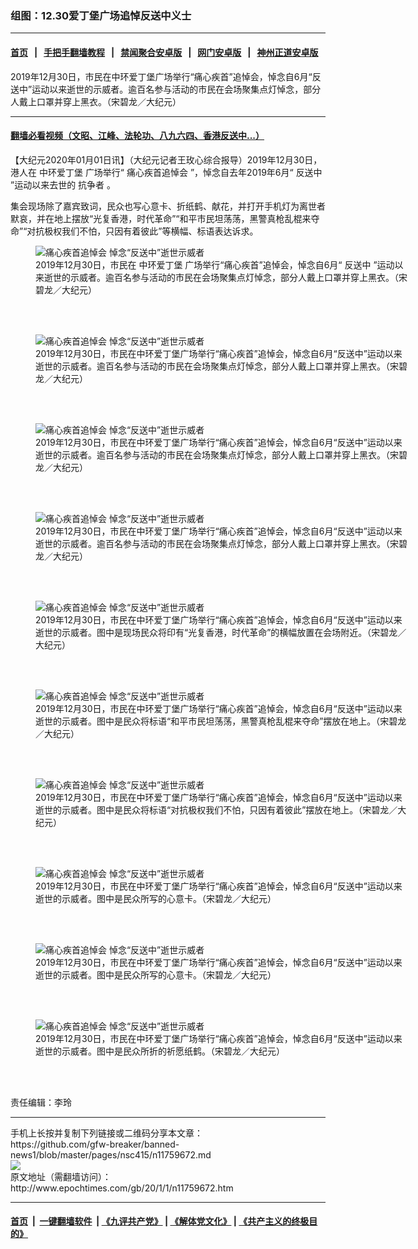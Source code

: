 ### 组图：12.30爱丁堡广场追悼反送中义士
------------------------

#### [首页](https://github.com/gfw-breaker/banned-news1/blob/master/README.md) &nbsp;&nbsp;|&nbsp;&nbsp; [手把手翻墙教程](https://github.com/gfw-breaker/guides/wiki) &nbsp;&nbsp;|&nbsp;&nbsp; [禁闻聚合安卓版](https://github.com/gfw-breaker/bn-android) &nbsp;&nbsp;|&nbsp;&nbsp; [网门安卓版](https://github.com/oGate2/oGate) &nbsp;&nbsp;|&nbsp;&nbsp; [神州正道安卓版](https://github.com/SzzdOgate/update) 



<div><img alt="" class="aligncenter wp-post-image" src="http://i.epochtimes.com/assets/uploads/2020/01/191230071351100311-600x400.jpg"/>
<div class="red16 caption">
 2019年12月30日，市民在中环爱丁堡广场举行“痛心疾首”追悼会，悼念自6月“反送中”运动以来逝世的示威者。逾百名参与活动的市民在会场聚集点灯悼念，部分人戴上口罩并穿上黑衣。（宋碧龙／大纪元）
</div>
</div><hr/>

#### [翻墙必看视频（文昭、江峰、法轮功、八九六四、香港反送中...）](https://github.com/gfw-breaker/banned-news1/blob/master/pages/link3.md)

<div><p>
 【大纪元2020年01月01日讯】（大纪元记者王玫心综合报导）2019年12月30日，港人在
 <ok href="http://www.epochtimes.com/gb/tag/%E4%B8%AD%E7%8E%AF%E7%88%B1%E4%B8%81%E5%A0%A1.html">
  中环爱丁堡
 </ok>
 广场举行“
 <ok href="http://www.epochtimes.com/gb/tag/%E7%97%9B%E5%BF%83%E7%96%BE%E9%A6%96%E8%BF%BD%E6%82%BC%E4%BC%9A.html">
  痛心疾首追悼会
 </ok>
 ”，悼念自去年2019年6月“
 <ok href="http://www.epochtimes.com/gb/tag/%E5%8F%8D%E9%80%81%E4%B8%AD.html">
  反送中
 </ok>
 ”运动以来去世的
 <ok href="http://www.epochtimes.com/gb/tag/%E6%8A%97%E4%BA%89%E8%80%85.html">
  抗争者
 </ok>
 。
</p>
<p>
 集会现场除了嘉宾致词，民众也写心意卡、折纸鹤、献花，并打开手机灯为离世者默哀，并在地上摆放“光复香港，时代革命”“和平市民坦荡荡，黑警真枪乱棍来夺命”“对抗极权我们不怕，只因有着彼此”等横幅、标语表达诉求。
</p>
<p>
 <center>
 </center>
</p>
<p>
 <center>
 </center>
</p>
<p>
 <center>
 </center>
</p>
<p>
 <center>
 </center>
</p>
<figure class="wp-caption aligncenter" id="attachment_11759749" style="width: 600px">
 <ok href="http://i.epochtimes.com/assets/uploads/2020/01/191230071343100311.jpg">
  <img alt="痛心疾首追悼会 悼念“反送中”逝世示威者" class="size-large wp-image-11759749" src="http://i.epochtimes.com/assets/uploads/2020/01/191230071343100311-600x399.jpg" title="痛心疾首追悼会 悼念“反送中”逝世示威者"/>
 </ok>
 <br/><figcaption class="wp-caption-text">
  2019年12月30日，市民在
  <ok href="http://www.epochtimes.com/gb/tag/%E4%B8%AD%E7%8E%AF%E7%88%B1%E4%B8%81%E5%A0%A1.html">
   中环爱丁堡
  </ok>
  广场举行“痛心疾首”追悼会，悼念自6月“
  <ok href="http://www.epochtimes.com/gb/tag/%E5%8F%8D%E9%80%81%E4%B8%AD.html">
   反送中
  </ok>
  ”运动以来逝世的示威者。逾百名参与活动的市民在会场聚集点灯悼念，部分人戴上口罩并穿上黑衣。（宋碧龙／大纪元）
 </figcaption><br/>
</figure><br/>
<figure class="wp-caption aligncenter" id="attachment_11759752" style="width: 600px">
 <ok href="http://i.epochtimes.com/assets/uploads/2020/01/191230071224100311.jpg">
  <img alt="痛心疾首追悼会 悼念“反送中”逝世示威者" class="size-large wp-image-11759752" src="http://i.epochtimes.com/assets/uploads/2020/01/191230071224100311-600x399.jpg" title="痛心疾首追悼会 悼念“反送中”逝世示威者"/>
 </ok>
 <br/><figcaption class="wp-caption-text">
  2019年12月30日，市民在中环爱丁堡广场举行“痛心疾首”追悼会，悼念自6月“反送中”运动以来逝世的示威者。逾百名参与活动的市民在会场聚集点灯悼念，部分人戴上口罩并穿上黑衣。（宋碧龙／大纪元）
 </figcaption><br/>
</figure><br/>
<figure class="wp-caption aligncenter" id="attachment_11759753" style="width: 600px">
 <ok href="http://i.epochtimes.com/assets/uploads/2020/01/191230071218100311.jpg">
  <img alt="痛心疾首追悼会 悼念“反送中”逝世示威者" class="size-large wp-image-11759753" src="http://i.epochtimes.com/assets/uploads/2020/01/191230071218100311-600x399.jpg" title="痛心疾首追悼会 悼念“反送中”逝世示威者"/>
 </ok>
 <br/><figcaption class="wp-caption-text">
  2019年12月30日，市民在中环爱丁堡广场举行“痛心疾首”追悼会，悼念自6月“反送中”运动以来逝世的示威者。逾百名参与活动的市民在会场聚集点灯悼念，部分人戴上口罩并穿上黑衣。（宋碧龙／大纪元）
 </figcaption><br/>
</figure><br/>
<figure class="wp-caption aligncenter" id="attachment_11759755" style="width: 600px">
 <ok href="http://i.epochtimes.com/assets/uploads/2020/01/191230071308100311.jpg">
  <img alt="痛心疾首追悼会 悼念“反送中”逝世示威者" class="size-large wp-image-11759755" src="http://i.epochtimes.com/assets/uploads/2020/01/191230071308100311-600x399.jpg" title="痛心疾首追悼会 悼念“反送中”逝世示威者"/>
 </ok>
 <br/><figcaption class="wp-caption-text">
  2019年12月30日，市民在中环爱丁堡广场举行“痛心疾首”追悼会，悼念自6月“反送中”运动以来逝世的示威者。逾百名参与活动的市民在会场聚集点灯悼念，部分人戴上口罩并穿上黑衣。（宋碧龙／大纪元）
 </figcaption><br/>
</figure><br/>
<figure class="wp-caption aligncenter" id="attachment_11759757" style="width: 600px">
 <ok href="http://i.epochtimes.com/assets/uploads/2020/01/191230071328100311.jpg">
  <img alt="痛心疾首追悼会 悼念“反送中”逝世示威者" class="size-large wp-image-11759757" src="http://i.epochtimes.com/assets/uploads/2020/01/191230071328100311-600x399.jpg" title="痛心疾首追悼会 悼念“反送中”逝世示威者"/>
 </ok>
 <br/><figcaption class="wp-caption-text">
  2019年12月30日，市民在中环爱丁堡广场举行“痛心疾首”追悼会，悼念自6月“反送中”运动以来逝世的示威者。图中是现场民众将印有“光复香港，时代革命”的横幅放置在会场附近。（宋碧龙／大纪元）
 </figcaption><br/>
</figure><br/>
<figure class="wp-caption aligncenter" id="attachment_11759759" style="width: 600px">
 <ok href="http://i.epochtimes.com/assets/uploads/2020/01/191230071336100311.jpg">
  <img alt="痛心疾首追悼会 悼念“反送中”逝世示威者" class="size-large wp-image-11759759" src="http://i.epochtimes.com/assets/uploads/2020/01/191230071336100311-600x399.jpg" title="痛心疾首追悼会 悼念“反送中”逝世示威者"/>
 </ok>
 <br/><figcaption class="wp-caption-text">
  2019年12月30日，市民在中环爱丁堡广场举行“痛心疾首”追悼会，悼念自6月“反送中”运动以来逝世的示威者。图中是民众将标语“和平市民坦荡荡，黑警真枪乱棍来夺命”摆放在地上。（宋碧龙／大纪元）
 </figcaption><br/>
</figure><br/>
<figure class="wp-caption aligncenter" id="attachment_11759761" style="width: 600px">
 <ok href="http://i.epochtimes.com/assets/uploads/2020/01/191230071319100311.jpg">
  <img alt="痛心疾首追悼会 悼念“反送中”逝世示威者" class="size-large wp-image-11759761" src="http://i.epochtimes.com/assets/uploads/2020/01/191230071319100311-600x399.jpg" title="痛心疾首追悼会 悼念“反送中”逝世示威者"/>
 </ok>
 <br/><figcaption class="wp-caption-text">
  2019年12月30日，市民在中环爱丁堡广场举行“痛心疾首”追悼会，悼念自6月“反送中”运动以来逝世的示威者。图中是民众将标语“对抗极权我们不怕，只因有着彼此”摆放在地上。（宋碧龙／大纪元）
 </figcaption><br/>
</figure><br/>
<figure class="wp-caption aligncenter" id="attachment_11759762" style="width: 600px">
 <ok href="http://i.epochtimes.com/assets/uploads/2020/01/191230071232100311.jpg">
  <img alt="痛心疾首追悼会 悼念“反送中”逝世示威者" class="size-large wp-image-11759762" src="http://i.epochtimes.com/assets/uploads/2020/01/191230071232100311-600x399.jpg" title="痛心疾首追悼会 悼念“反送中”逝世示威者"/>
 </ok>
 <br/><figcaption class="wp-caption-text">
  2019年12月30日，市民在中环爱丁堡广场举行“痛心疾首”追悼会，悼念自6月“反送中”运动以来逝世的示威者。图中是民众所写的心意卡。（宋碧龙／大纪元）
 </figcaption><br/>
</figure><br/>
<figure class="wp-caption aligncenter" id="attachment_11759765" style="width: 600px">
 <ok href="http://i.epochtimes.com/assets/uploads/2020/01/191230071240100311.jpg">
  <img alt="痛心疾首追悼会 悼念“反送中”逝世示威者" class="size-large wp-image-11759765" src="http://i.epochtimes.com/assets/uploads/2020/01/191230071240100311-600x399.jpg" title="痛心疾首追悼会 悼念“反送中”逝世示威者"/>
 </ok>
 <br/><figcaption class="wp-caption-text">
  2019年12月30日，市民在中环爱丁堡广场举行“痛心疾首”追悼会，悼念自6月“反送中”运动以来逝世的示威者。图中是民众所写的心意卡。（宋碧龙／大纪元）
 </figcaption><br/>
</figure><br/>
<figure class="wp-caption aligncenter" id="attachment_11759767" style="width: 600px">
 <ok href="http://i.epochtimes.com/assets/uploads/2020/01/191230071248100311.jpg">
  <img alt="痛心疾首追悼会 悼念“反送中”逝世示威者" class="size-large wp-image-11759767" src="http://i.epochtimes.com/assets/uploads/2020/01/191230071248100311-600x399.jpg" title="痛心疾首追悼会 悼念“反送中”逝世示威者"/>
 </ok>
 <br/><figcaption class="wp-caption-text">
  2019年12月30日，市民在中环爱丁堡广场举行“痛心疾首”追悼会，悼念自6月“反送中”运动以来逝世的示威者。图中是民众所折的祈愿纸鹤。（宋碧龙／大纪元）
 </figcaption><br/>
</figure><br/>
<p>
 责任编辑：李玲
</p>
</div>
<hr/>
手机上长按并复制下列链接或二维码分享本文章：<br/>
https://github.com/gfw-breaker/banned-news1/blob/master/pages/nsc415/n11759672.md <br/>
<a href='https://github.com/gfw-breaker/banned-news1/blob/master/pages/nsc415/n11759672.md'><img src='https://github.com/gfw-breaker/banned-news1/blob/master/pages/nsc415/n11759672.md.png'/></a> <br/>
原文地址（需翻墙访问）：http://www.epochtimes.com/gb/20/1/1/n11759672.htm


------------------------
#### [首页](https://github.com/gfw-breaker/banned-news1/blob/master/README.md) &nbsp;|&nbsp; [一键翻墙软件](https://github.com/gfw-breaker/nogfw/blob/master/README.md) &nbsp;| [《九评共产党》](https://github.com/gfw-breaker/9ping.md/blob/master/README.md#九评之一评共产党是什么) | [《解体党文化》](https://github.com/gfw-breaker/jtdwh.md/blob/master/README.md) | [《共产主义的终极目的》](https://github.com/gfw-breaker/gczydzjmd.md/blob/master/README.md)


<img src='http://gfw-breaker.win/banned-news/pages/nsc415/n11759672.md' width='0px' height='0px'/>